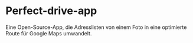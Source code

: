 # Perfect-drive-app
Eine Open-Source-App, die Adresslisten von einem Foto in eine optimierte Route für Google Maps umwandelt.
